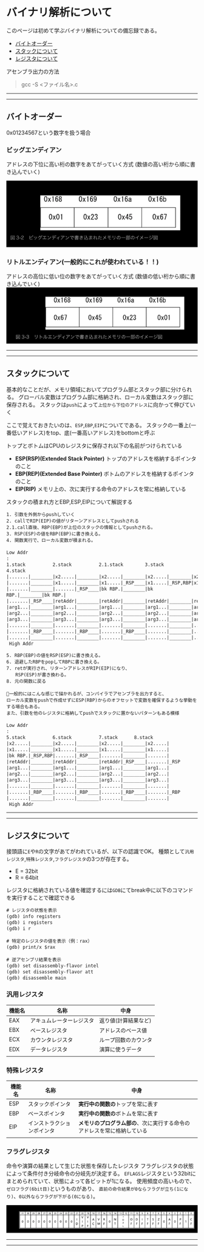 # バイナリ解析について

このページは初めて学ぶバイナリ解析についての備忘録である。

- [バイトオーダー](#byteorder)
- [スタックについて](#stack)
- [レジスタについて](#registor)

アセンブラ出力の方法
> gcc -S <ファイル名>.c

---
---

## <a name=byteorder>バイトオーダー</a>

0x01234567という数字を扱う場合

### ビッグエンディアン

アドレスの下位に高い桁の数字をあてがっていく方式
(数値の高い桁から順に書き込んでいく)

![ビッグエンディアン](./png/01_BigEndian.png)

### **リトルエンディアン(一般的にこれが使われている！！)**

アドレスの高位に低い位の数字をあてがっていく方式
(数値の低い桁から順に書き込んでいく)
![リトルエンディアン](./png/02_LittleEndian.png)

---
---

## <a name=stack>スタックについて</a>

基本的なことだが、メモリ領域においてプログラム部とスタック部に分けられる。
グローバル変数はプログラム部に格納され、ローカル変数はスタック部に保存される。
スタックは`push`によって`上位から下位のアドレス`に向かって伸びていく

ここで覚えておきたいのは、`ESP`,`EBP`,`EIP`についてである。
スタックの一番上(一番低いアドレス)をtop、底(一番高いアドレス)をbottomと呼ぶ

トップとボトムはCPUのレジスタに保存され以下の名前がつけられている

- **ESP(RSP)(Extended Stack Pointer)**
トップのアドレスを格納するポインタのこと
- **EBP(REP)(Extended Base Pointer)**
ボトムのアドレスを格納するポインタのこと
- **EIP(RIP)**
メモリ上の、次に実行する命令のアドレスを常に格納している

スタックの積まれ方とEBP,ESP,EIPについて解説する

```text
1. 引数を外側からpushしていく
2. callでRIP(EIP)の値がリターンアドレスとしてpushされる
2.1.call直後、RBP(EBP)が上位のスタックの情報としてpushされる。
3. RSP(ESP)の値をRBP(EBP)に書き換える。
4. 関数実行で、ローカル変数が積まれる。

Low Addr
:
1.stack          2.stack          2.1.stack        3.stack          4.stack
|.......|________|x2.....|________|x2.....|________|x2.....|________|x2.....|_RSP
|.......|________|x1.....|________|x1.....|_RSP____|x1.....|_RSP,RBP|x1.....|_RBP
|.......|________|.......|_RSP____|bk RBP.|________|bk RBP.|________|bk RBP.|
|.......|_RSP____|retAddr|________|retAddr|________|retAddr|________|retAddr|
|arg1...|________|arg1...|________|arg1...|________|arg1...|________|arg1...|
|arg2...|________|arg2...|________|arg2...|________|arg2...|________|arg2...|
|arg3...|________|arg3...|________|arg3...|________|arg3...|________|arg3...|
|.......|________|.......|________|.......|________|.......|________|.......|
|.......|_RBP____|.......|_RBP____|.......|_RBP____|.......|________|.......|
|.......|________|.......|________|.......|________|.......|________|.......|
 High Addr

```

```text
5. RBP(EBP)の値をRSP(ESP)に書き換える。
6. 退避したRBPをpopしてRBPに書き換える。
7. retが実行され、リターンアドレスがRIP(EIP)になり、
　　RSP(ESP)が書き換わる。
8. 元の関数に戻る

🚨一般的にはこんな感じで描かれるが、コンパイラでアセンブラを出力すると、
ローカル変数をpushで作成せずにESP(RBP)からのオフセットで変数を確保するような挙動をする場合もある。
また、引数を他のレジスタに格納してpushでスタックに置かないパターンもある模様

Low Addr
:
5.stack          6.stack          7.stack      8.stack
|x2.....|________|x2.....|________|x2.....|________|x2.....|
|x1.....|________|x1.....|________|x1.....|________|x1.....|
|bk RBP.|_RSP,RBP|.......|_RSP____|.......|________|.......|
|retAddr|________|retAddr|________|retAddr|_RSP____|.......|_RSP
|arg1...|________|arg1...|________|arg1...|________|arg1...|
|arg2...|________|arg2...|________|arg2...|________|arg2...|
|arg3...|________|arg3...|________|arg3...|________|arg3...|
|.......|________|.......|________|.......|________|.......|
|.......|_RBP____|.......|_RBP____|.......|_RBP____|.......|_RBP
|.......|________|.......|________|.......|________|.......|
 High Addr

```

---
---

## <a name=registor>レジスタについて</a>

接頭語に`E`や`R`の文字があてがわれているが、以下の認識でOK。
種類として`汎用レジスタ`,`特殊レジスタ`,`フラグレジスタ`の3つが存在する。

- E = 32bit
- R = 64bit

レジスタに格納されている値を確認するには`GDB`にてbreak中に以下のコマンドを実行することで確認できる

```gdb
# レジスタの状態を表示
(gdb) info registers
(gdb) i registers
(gdb) i r

# 特定のレジスタの値を表示（例：rax）
(gdb) print/x $rax

# 逆アセンブリ結果を表示
(gdb) set disassembly-flavor intel
(gdb) set disassembly-flavor att
(gdb) disassemble main
```

### **汎用レジスタ**

|機能名|名称|中身|
|--|--|--|
|EAX|アキュムレーターレジスタ|返り値(計算結果など)|
|EBX|ベースレジスタ|アドレスのベース値|
|ECX|カウンタレジスタ|ループ回数のカウンタ|
|EDX|データレジスタ|演算に使うデータ|
||||

### **特殊レジスタ**

|機能名|名称|中身|
|--|--|--|
|ESP|スタックポインタ|**実行中の関数の**トップを常に表す|
|EBP|ベースポインタ|**実行中の関数の**ボトムを常に表す|
|EIP|インストラクションポインタ|**メモリのプログラム部の**、次に実行する命令のアドレスを常に格納している|
||||

### **フラグレジスタ**

命令や演算の結果として生じた状態を保存したレジスタ
フラグレジスタの状態によって条件付き分岐命令の分岐先が決定する。
`EFLAGS`レジスタという32bitにまとめられていて、状態によって各ビットが1になる。
使用頻度の高いもので、`ゼロフラグ(6bit目)`というものがあり、
`直前の命令結果が0ならフラグが立ち(1になり)`、`0以外ならフラグが下がる(0になる)`。

![EFLAGS](./png/03_EFLAGS.png)

---
---
